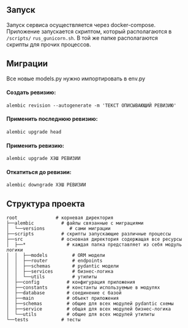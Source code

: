 ## Запуск

Запуск сервиса осуществляется через docker-compose.<br>
Приложение запускается скриптом, который располагаются в <br>
`/scripts/` `rus_gunicorn.sh`. В той же папке располагаются<br>
скрипты для прочих процессов.

## Миграции
Все новые models.py нужно импортировать в env.py


#### Создать ревизию:

`alembic revision --autogenerate -m 'ТЕКСТ ОПИСЫВАЮЩИЙ РЕВИЗИЮ'`

#### Применить последнюю ревизию:

`alembic upgrade head`

#### Применить ревизию:

`alembic upgrade ХЭШ РЕВИЗИИ`

#### Откатиться до ревизии:

`alembic downgrade ХЭШ РЕВИЗИИ`

## Структура проекта

```doctest
root              # корневая директория
├──alembic          # файлы связанные с миграциями
│  └──versions         # сами миграции
├──scripts          # скрипты запускающие различные процессы
├──src              # основная директория содержащая все ресурсы
│  ├──*               # каждая папка представляет из себя модуль логики
│  │  ├──models         # ORM модели
│  │  ├──router         # endpoints
│  │  ├──schemas        # pydantic модели
│  │  ├──services       # бизнес-логика
│  │  └──utils          # утилиты
│  ├──config          # конфигурация приложения
│  ├──constants       # константы используемые в модулях
│  ├──database        # соединение с базой
│  ├──main            # объект приложения
│  ├──schemas         # общие для всех модулей pydantic схемы
│  ├──service         # общая для всех модулей бизнес-логика
│  └──utils           # общие для всех модулей утилиты
└──tests            # тесты
```
